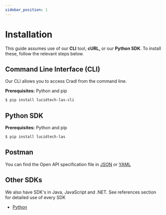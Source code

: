 ```yaml
---
sidebar_position: 1
---
```


# Installation

This guide assumes use of our **CLI** tool, **cURL,** or our **Python SDK**. To install these, follow the relevant steps below.

## Command Line Interface \(CLI\)

Our CLI allows you to access Cradl from the command line.

**Prerequisites:** Python and pip

```bash
$ pip install lucidtech-las-cli
```

## Python SDK

**Prerequisites:** Python and pip

```bash
$ pip install lucidtech-las
```

## Postman

You can find the Open API specification file in [JSON](pathname:///oas.json) or [YAML](pathname:///oas.yaml)

## Other SDKs

We also have SDK's in Java, JavaScript and .NET. See references section for detailed use of every SDK

- [Python](../reference/sdks/python/index.mdx)
